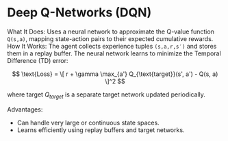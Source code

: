 # Deep Q-Networks (DQN)
What It Does: Uses a neural network to approximate the Q-value function `Q(s,a)`, mapping state-action pairs to their expected cumulative rewards.
How It Works:
The agent collects experience tuples `(s,a,r,s′)` and stores them in a replay buffer.
The neural network learns to minimize the Temporal Difference (TD) error:

$$
\text{Loss} = \[ r + \gamma \max_{a'} Q_{\text{target}}(s', a') - Q(s, a) \]^2
$$
 
where target $Q_{target}$ is a separate target network updated periodically.

Advantages:
- Can handle very large or continuous state spaces.
- Learns efficiently using replay buffers and target networks.